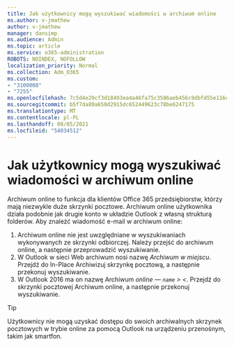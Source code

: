 ```yaml
---
title: Jak użytkownicy mogą wyszukiwać wiadomości w archiwum online
ms.author: v-jmathew
author: v-jmathew
manager: dansimp
ms.audience: Admin
ms.topic: article
ms.service: o365-administration
ROBOTS: NOINDEX, NOFOLLOW
localization_priority: Normal
ms.collection: Adm_O365
ms.custom:
- "3100008"
- "7255"
ms.openlocfilehash: 7c5d4e29cf3d18493ea4a46fa75c3586aeb456c9dbfd55e116caa67b6cd11202
ms.sourcegitcommit: b5f7da89a650d2915dc652449623c78be6247175
ms.translationtype: MT
ms.contentlocale: pl-PL
ms.lasthandoff: 08/05/2021
ms.locfileid: "54034512"
---
```

# <a name="how-users-can-search-their-online-archive-for-messages"></a>Jak użytkownicy mogą wyszukiwać wiadomości w archiwum online

Archiwum online to funkcja dla klientów Office 365 przedsiębiorstw, którzy mają niezwykle duże skrzynki pocztowe. Archiwum online użytkownika działa podobnie jak drugie konto w układzie Outlook z własną strukturą folderów. Aby znaleźć wiadomość e-mail w archiwum online:

1. Archiwum online nie jest uwzględniane w wyszukiwaniach wykonywanych ze skrzynki odbiorczej. Należy przejść do archiwum online, a następnie przeprowadzić wyszukiwanie.
2. W Outlook w sieci Web archiwum nosi nazwę *Archiwum w miejscu*. Przejdź do In-Place Archiwizuj skrzynkę pocztową, a następnie przekonuj wyszukiwanie.
3. W Outlook 2016 ma on nazwę Archiwum *online — `name` > <.* Przejdź do skrzynki pocztowej Archiwum online, a następnie przekonuj wyszukiwanie.

> [!TIP]
> Użytkownicy nie mogą uzyskać dostępu do swoich archiwalnych skrzynek pocztowych w trybie online za pomocą Outlook na urządzeniu przenośnym, takim jak smartfon.
